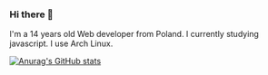 ### Hi there 👋

I'm a 14 years old Web developer from Poland. I currently studying javascript. I use Arch Linux.


[![Anurag's GitHub stats](https://github-readme-stats.vercel.app/api?username=Noiseaa)](https://github.com/Noiseaa/github-readme-stats)
